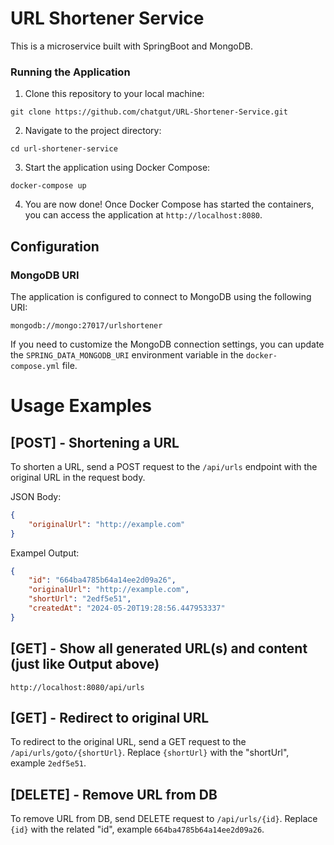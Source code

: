 # URL Shortener Service
This is a microservice built with SpringBoot and MongoDB.

### Running the Application
1. Clone this repository to your local machine:
```
git clone https://github.com/chatgut/URL-Shortener-Service.git
```
2. Navigate to the project directory:
```
cd url-shortener-service
```
3. Start the application using Docker Compose:
```
docker-compose up
```
4. You are now done! Once Docker Compose has started the containers, you can access the application at `http://localhost:8080`.
 
## Configuration

### MongoDB URI
The application is configured to connect to MongoDB using the following URI:
```
mongodb://mongo:27017/urlshortener
```
If you need to customize the MongoDB connection settings, you can update the `SPRING_DATA_MONGODB_URI` environment variable in the `docker-compose.yml` file.

# Usage Examples

## [POST] - Shortening a URL
To shorten a URL, send a POST request to the `/api/urls` endpoint with the original URL in the request body.

JSON Body:
```JSON
{
    "originalUrl": "http://example.com"
}
```
Exampel Output:
```JSON
{
    "id": "664ba4785b64a14ee2d09a26",
    "originalUrl": "http://example.com",
    "shortUrl": "2edf5e51",
    "createdAt": "2024-05-20T19:28:56.447953337"
}
```
## [GET] - Show all generated URL(s) and content (just like Output above)
```
http://localhost:8080/api/urls
```
## [GET] - Redirect to original URL
To redirect to the original URL, send a GET request to the `/api/urls/goto/{shortUrl}`. Replace `{shortUrl}` with the "shortUrl", example `2edf5e51`.
## [DELETE] - Remove URL from DB
To remove URL from DB, send DELETE request to `/api/urls/{id}`. Replace `{id}` with the related "id", example `664ba4785b64a14ee2d09a26`.
